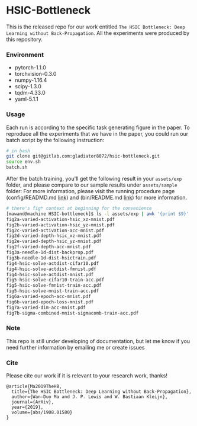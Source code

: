 # HSIC-Bottleneck
This is the released repo for our work entitled `The HSIC Bottleneck: Deep Learning without Back-Propagation`. All the experiments were produced by this repository.

### Environment
- pytorch-1.1.0
- torchvision-0.3.0
- numpy-1.16.4
- scipy-1.3.0
- tqdm-4.33.0
- yaml-5.1.1

### Usage

Each run is according to the specific task generating figure in the paper. To reproduce all the experiments that we have in the paper, you could run our batch script by the following instruction:
```sh
# in bash
git clone git@gitlab.com:gladiator8072/hsic-bottleneck.git 
source env.sh
batch.sh
```

After the batch training, you'll get the following result in your `assets/exp` folder, and please compare to our sample results under `assets/sample` folder:
For more information, please visit the running procedure page (config/READMD.md [link](config/README.md)) and (bin/README.md [link](bin/README.md)) for more information.
```sh
# there's fig* context at beginning for the convenience 
[mawand@machine HSIC-bottleneck]$ ls -l assets/exp | awk '{print $9}'
fig2a-varied-activation-hsic_xz-mnist.pdf
fig2b-varied-activation-hsic_yz-mnist.pdf
fig2c-varied-activation-acc-mnist.pdf
fig2d-varied-depth-hsic_xz-mnist.pdf
fig2e-varied-depth-hsic_yz-mnist.pdf
fig2f-varied-depth-acc-mnist.pdf
fig3a-needle-1d-dist-backprop.pdf
fig3b-needle-1d-dist-hsictrain.pdf
fig4-hsic-solve-actdist-cifar10.pdf
fig4-hsic-solve-actdist-fmnist.pdf
fig4-hsic-solve-actdist-mnist.pdf
fig5-hsic-solve-cifar10-train-acc.pdf
fig5-hsic-solve-fmnist-train-acc.pdf
fig5-hsic-solve-mnist-train-acc.pdf
fig6a-varied-epoch-acc-mnist.pdf
fig6b-varied-epoch-loss-mnist.pdf
fig7a-varied-dim-acc-mnist.pdf
fig7b-sigma-combined-mnist-sigmacomb-train-acc.pdf
```

### Note
This repo is still under developing of documentation, but let me know if you need further information by emailing me or create issues

### Cite
Please cite our work if it is relevant to your research work, thanks!

```
@article{Ma2019TheHB,
  title={The HSIC Bottleneck: Deep Learning without Back-Propagation},
  author={Wan-Duo Ma and J. P. Lewis and W. Bastiaan Kleijn},
  journal={ArXiv},
  year={2019},
  volume={abs/1908.01580}
}
```
